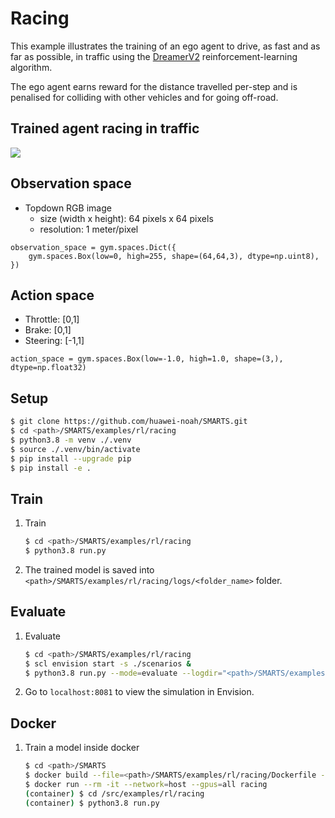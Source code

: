 # Racing
This example illustrates the training of an ego agent to drive, as fast and as far as possible, in traffic using the [DreamerV2](https://github.com/danijar/dreamerv2) reinforcement-learning algorithm.

The ego agent earns reward for the distance travelled per-step and is penalised for colliding with other vehicles and for going off-road.

## Trained agent racing in traffic
![](./docs/_static/racing.gif)

## Observation space
+ Topdown RGB image 
    + size (width x height): 64 pixels x 64 pixels
    + resolution: 1 meter/pixel
```
observation_space = gym.spaces.Dict({
    gym.spaces.Box(low=0, high=255, shape=(64,64,3), dtype=np.uint8),
})
```

## Action space
+ Throttle: [0,1]
+ Brake: [0,1]
+ Steering: [-1,1]
```
action_space = gym.spaces.Box(low=-1.0, high=1.0, shape=(3,), dtype=np.float32)
```

## Setup
```bash
$ git clone https://github.com/huawei-noah/SMARTS.git
$ cd <path>/SMARTS/examples/rl/racing
$ python3.8 -m venv ./.venv
$ source ./.venv/bin/activate
$ pip install --upgrade pip
$ pip install -e .
```

## Train
1. Train
    ```bash
    $ cd <path>/SMARTS/examples/rl/racing
    $ python3.8 run.py 
    ```
1. The trained model is saved into `<path>/SMARTS/examples/rl/racing/logs/<folder_name>` folder.

## Evaluate
1. Evaluate
    ```bash
    $ cd <path>/SMARTS/examples/rl/racing
    $ scl envision start -s ./scenarios &
    $ python3.8 run.py --mode=evaluate --logdir="<path>/SMARTS/examples/rl/racing/logs/<folder_name>" --head
    ```
1. Go to `localhost:8081` to view the simulation in Envision.

## Docker
1. Train a model inside docker
    ```bash
    $ cd <path>/SMARTS
    $ docker build --file=<path>/SMARTS/examples/rl/racing/Dockerfile --network=host --tag=racing <path>/SMARTS
    $ docker run --rm -it --network=host --gpus=all racing
    (container) $ cd /src/examples/rl/racing
    (container) $ python3.8 run.py
    ```